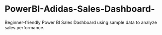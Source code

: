 # PowerBI-Adidas-Sales-Dashboard-
Beginner-friendly Power BI Sales Dashboard using sample data to analyze sales performance.
